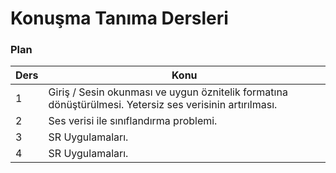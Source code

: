 
# Konuşma Tanıma Dersleri

### Plan
| Ders | Konu |
|---|---|
| 1 | Giriş / Sesin okunması ve uygun öznitelik formatına dönüştürülmesi. Yetersiz ses verisinin artırılması. |
| 2 | Ses verisi ile sınıflandırma problemi. |
| 3 | SR Uygulamaları. |
| 4 | SR Uygulamaları. |
